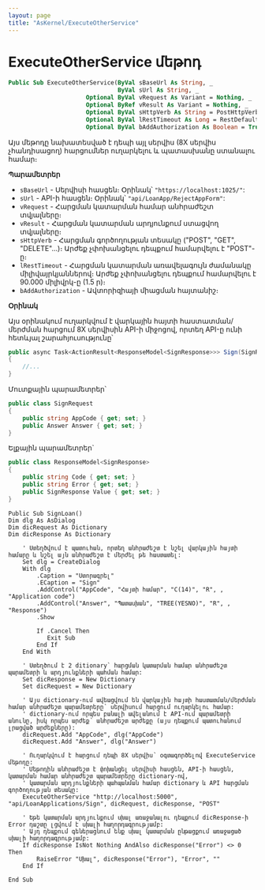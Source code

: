 ```yaml
---
layout: page
title: "AsKernel/ExecuteOtherService"
---
```


# ExecuteOtherService մեթոդ

```vb
Public Sub ExecuteOtherService(ByVal sBaseUrl As String, _
                               ByVal sUrl As String, _
                      Optional ByVal vRequest As Variant = Nothing, _
                      Optional ByRef vResult As Variant = Nothing, _
                      Optional ByVal sHttpVerb As String = PostHttpVerb, _
                      Optional ByVal lRestTimeout As Long = RestDefaultTimeout, _
                      Optional ByVal bAddAuthorization As Boolean = True)
```

Այս մեթոդը նախատեսված է դեպի այլ սերվիս (8X սերվիս չհանդիսացող) հարցումներ ուղարկելու և պատասխանը ստանալու համար։

**Պարամետրեր**

* `sBaseUrl` - Սերվիսի հասցեն։ Օրինակ՝ `"https://localhost:1025/"`:
* `sUrl` - API-ի հասցեն։ Օրինակ՝ `"api/LoanApp/RejectAppForm"`:
* `vRequest` - Հարցման կատարման համար անհրաժեշտ տվյալները։
* `vResult` - Հարցման կատարման արդյունքում ստացվող տվյալները։
* `sHttpVerb` - Հարցման գործողության տեսակը ("POST", "GET", "DELETE"...)։ Արժեք չփոխանցելու դեպքում համարվելու է "POST"-ը։
* `lRestTimeout` - Հարցման կատարման առավելագույն ժամանակը միլիվայրկյաններով։ Արժեք չփոխանցելու դեպքում համարվելու է 90.000 միլիվրկ-ը (1.5 ր)։
* `bAddAuthorization` - Ավտորիզիայի միացման հայտանիշ։

**Օրինակ**

Այս օրինակում ուղարկվում է վարկային հայտի հաստատման/մերժման հարցում 8X սերվիսին API-ի միջոցով, որտեղ API-ը ունի հետևյալ շարահյուսությունը՝

```c#
public async Task<ActionResult<ResponseModel<SignResponse>>> Sign(SignRequest request)
{
    //...
}
```

Մուտքային պարամետրեր՝
```c#
public class SignRequest
{
    public string AppCode { get; set; }
    public Answer Answer { get; set; }
}
```

Ելքային պարամետրեր`
```c#
public class ResponseModel<SignResponse>
{
    public string Code { get; set; }
    public string Error { get; set; }
    public SignResponse Value { get; set; }
}
```

```as4x
Public Sub SignLoan()
Dim dlg As AsDialog 
Dim dicRequest As Dictionary
Dim dicResponse As Dictionary

	' Ստեղծվում է պատուհան, որտեղ անհրաժեշտ է նշել վարկային հայտի համարը և նշել այն անհրաժեշտ է մերժել թե հաստատել:
	Set dlg = CreateDialog
	With dlg
		.Caption = "Ստորագրել"
		.ECaption = "Sign"
		.AddControl("AppCode", "Հայտի համար", "C(14)", "R", , "Application code")
		.AddControl("Answer", "Պատասխան", "TREE(YESNO)", "R", , "Response")
		.Show

		If .Cancel Then
		   Exit Sub
		End If
	End With

    ' Ստեղծում է 2 ditionary` հարցման կատարման համար անհրաժեշտ պարամետրի և արդյունքների պահման համար:
	Set dicResponse = New Dictionary
	Set dicRequest = New Dictionary

	' Այս dictionary-ում ավեացվում են վարկային հայտի հաստատման/մերժման համար անհրաժեշտ պարամետրերը՝ սերվիսում հարցում ուղարկելու համար:
	' dictionary-ում որպես բանալի ավելանում է API-ում պարամետրի անունը, իսկ որպես արժեք՝ անհրաժեշտ արժեքը (այս դեպքում պատուհանում լրացված արժեքները): 
	dicRequest.Add "AppCode", dlg("AppCode")    
    dicRequest.Add "Answer", dlg("Answer")

    ' Ուղարկվում է հարցում դեպի 8X սերվիս՝ օգտագործելով ExecuteService մեթոդը:
    ' Մեթոդին անհրաժեշտ է փոխանցել սերվիսի հասցեն, API-ի հասցեն, կատարման համար անհրաժեշտ պարամետրերը dictionary-ով, 
    ' կատարման արդյունքների պահպանման համար dictionary և API հարցման գործողության տեսակը:
	ExecuteOtherService "http://localhost:5000", "api/LoanApplications/Sign", dicRequest, dicResponse, "POST"

	' Եթե կատարման արդյունքում սխալ առաջանալու դեպքում dicResponse-ի Error դաշտը լցվում է սխալի հաղորդագրությամբ:
	' Այդ դեպքում գեներացնում ենք սխալ կատարման ընթացքում առաջացած սխալի հաղորդագրությամբ:
	If dicResponse IsNot Nothing AndAlso dicResponse("Error") <> 0 Then
		RaiseError "Սխալ", dicResponse("Error"), "Error", ""
	End If

End Sub
```
